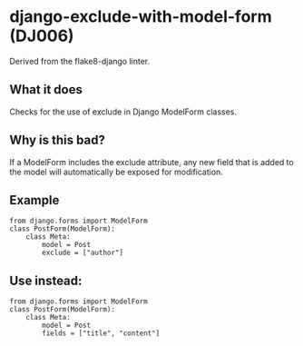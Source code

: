 # django-exclude-with-model-form (DJ006)
Derived from the flake8-django linter.
## What it does
Checks for the use of exclude in Django ModelForm classes.
## Why is this bad?
If a ModelForm includes the exclude attribute, any new field that
is added to the model will automatically be exposed for modification.
## Example
```
from django.forms import ModelForm
class PostForm(ModelForm):
    class Meta:
        model = Post
        exclude = ["author"]
```
## Use instead:
```
from django.forms import ModelForm
class PostForm(ModelForm):
    class Meta:
        model = Post
        fields = ["title", "content"]
```